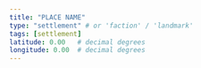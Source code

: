 ```yaml
---
title: "PLACE NAME"
type: "settlement" # or 'faction' / 'landmark'
tags: [settlement]
latitude: 0.00   # decimal degrees
longitude: 0.00  # decimal degrees
---
```

